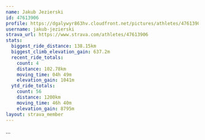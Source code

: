 ```yaml
---
name: Jakub Jezierski
id: 47613906
profile: https://dgalywyr863hv.cloudfront.net/pictures/athletes/47613906/14681924/1/large.jpg
username: jakub-jezierski
strava_url: https://www.strava.com/athletes/47613906
stats:
  biggest_ride_distance: 138.15km
  biggest_climb_elevation_gain: 637.2m
  recent_ride_totals:
    count: 4
    distance: 102.78km
    moving_time: 04h 49m
    elevation_gain: 1041m
  ytd_ride_totals:
    count: 56
    distance: 1200km
    moving_time: 46h 40m
    elevation_gain: 8795m
layout: strava_member
--- 
```

...
